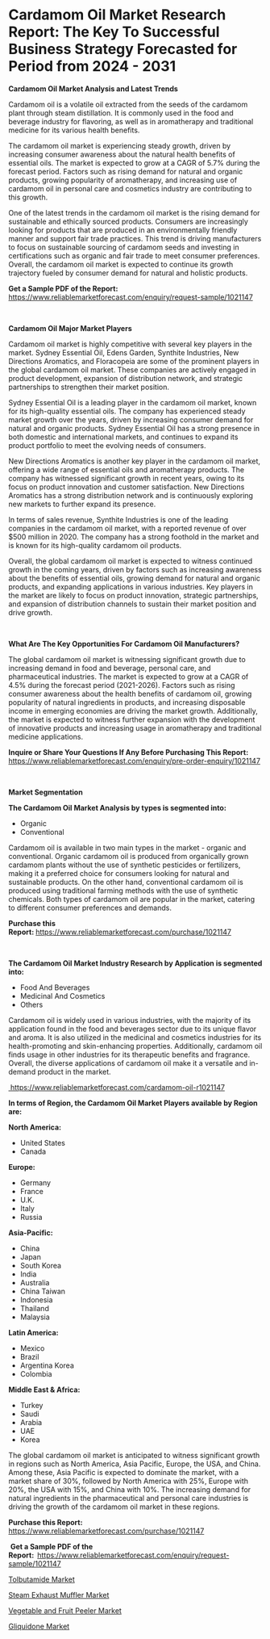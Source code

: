 <p><h1>Cardamom Oil Market Research Report: The Key To Successful Business Strategy Forecasted for Period from 2024 - 2031</h1></p><p><strong>Cardamom Oil Market Analysis and Latest Trends</strong></p>
<p><p>Cardamom oil is a volatile oil extracted from the seeds of the cardamom plant through steam distillation. It is commonly used in the food and beverage industry for flavoring, as well as in aromatherapy and traditional medicine for its various health benefits.</p><p>The cardamom oil market is experiencing steady growth, driven by increasing consumer awareness about the natural health benefits of essential oils. The market is expected to grow at a CAGR of 5.7% during the forecast period. Factors such as rising demand for natural and organic products, growing popularity of aromatherapy, and increasing use of cardamom oil in personal care and cosmetics industry are contributing to this growth.</p><p>One of the latest trends in the cardamom oil market is the rising demand for sustainable and ethically sourced products. Consumers are increasingly looking for products that are produced in an environmentally friendly manner and support fair trade practices. This trend is driving manufacturers to focus on sustainable sourcing of cardamom seeds and investing in certifications such as organic and fair trade to meet consumer preferences. Overall, the cardamom oil market is expected to continue its growth trajectory fueled by consumer demand for natural and holistic products.</p></p>
<p><strong>Get a Sample PDF of the Report:&nbsp;</strong> <a href="https://www.reliablemarketforecast.com/enquiry/request-sample/1021147">https://www.reliablemarketforecast.com/enquiry/request-sample/1021147</a></p>
<p>&nbsp;</p>
<p><strong>Cardamom Oil Major Market Players</strong></p>
<p><p>Cardamom oil market is highly competitive with several key players in the market. Sydney Essential Oil, Edens Garden, Synthite Industries, New Directions Aromatics, and Floracopeia are some of the prominent players in the global cardamom oil market. These companies are actively engaged in product development, expansion of distribution network, and strategic partnerships to strengthen their market position.</p><p>Sydney Essential Oil is a leading player in the cardamom oil market, known for its high-quality essential oils. The company has experienced steady market growth over the years, driven by increasing consumer demand for natural and organic products. Sydney Essential Oil has a strong presence in both domestic and international markets, and continues to expand its product portfolio to meet the evolving needs of consumers.</p><p>New Directions Aromatics is another key player in the cardamom oil market, offering a wide range of essential oils and aromatherapy products. The company has witnessed significant growth in recent years, owing to its focus on product innovation and customer satisfaction. New Directions Aromatics has a strong distribution network and is continuously exploring new markets to further expand its presence.</p><p>In terms of sales revenue, Synthite Industries is one of the leading companies in the cardamom oil market, with a reported revenue of over $500 million in 2020. The company has a strong foothold in the market and is known for its high-quality cardamom oil products.</p><p>Overall, the global cardamom oil market is expected to witness continued growth in the coming years, driven by factors such as increasing awareness about the benefits of essential oils, growing demand for natural and organic products, and expanding applications in various industries. Key players in the market are likely to focus on product innovation, strategic partnerships, and expansion of distribution channels to sustain their market position and drive growth.</p></p>
<p>&nbsp;</p>
<p><strong>What Are The Key Opportunities For Cardamom Oil Manufacturers?</strong></p>
<p><p>The global cardamom oil market is witnessing significant growth due to increasing demand in food and beverage, personal care, and pharmaceutical industries. The market is expected to grow at a CAGR of 4.5% during the forecast period (2021-2026). Factors such as rising consumer awareness about the health benefits of cardamom oil, growing popularity of natural ingredients in products, and increasing disposable income in emerging economies are driving the market growth. Additionally, the market is expected to witness further expansion with the development of innovative products and increasing usage in aromatherapy and traditional medicine applications.</p></p>
<p><strong>Inquire or Share Your Questions If Any Before Purchasing This Report:</strong> <a href="https://www.reliablemarketforecast.com/enquiry/pre-order-enquiry/1021147">https://www.reliablemarketforecast.com/enquiry/pre-order-enquiry/1021147</a></p>
<p>&nbsp;</p>
<p><strong>Market Segmentation</strong></p>
<p><strong>The Cardamom Oil Market Analysis by types is segmented into:</strong></p>
<p><ul><li>Organic</li><li>Conventional</li></ul></p>
<p><p>Cardamom oil is available in two main types in the market - organic and conventional. Organic cardamom oil is produced from organically grown cardamom plants without the use of synthetic pesticides or fertilizers, making it a preferred choice for consumers looking for natural and sustainable products. On the other hand, conventional cardamom oil is produced using traditional farming methods with the use of synthetic chemicals. Both types of cardamom oil are popular in the market, catering to different consumer preferences and demands.</p></p>
<p><strong>Purchase this Report:&nbsp;</strong><a href="https://www.reliablemarketforecast.com/purchase/1021147">https://www.reliablemarketforecast.com/purchase/1021147</a></p>
<p>&nbsp;</p>
<p><strong>The Cardamom Oil Market Industry Research by Application is segmented into:</strong></p>
<p><ul><li>Food And Beverages</li><li>Medicinal And Cosmetics</li><li>Others</li></ul></p>
<p><p>Cardamom oil is widely used in various industries, with the majority of its application found in the food and beverages sector due to its unique flavor and aroma. It is also utilized in the medicinal and cosmetics industries for its health-promoting and skin-enhancing properties. Additionally, cardamom oil finds usage in other industries for its therapeutic benefits and fragrance. Overall, the diverse applications of cardamom oil make it a versatile and in-demand product in the market.</p></p>
<p><a href="https://www.reliablemarketforecast.com/cardamom-oil-r1021147">&nbsp;https://www.reliablemarketforecast.com/cardamom-oil-r1021147</a></p>
<p><strong>In terms of Region, the Cardamom Oil Market Players available by Region are:</strong></p>
<p>
    <p> <strong> North America: </strong>
        <ul>
            <li>United States</li>
            <li>Canada</li>
        </ul>
        </p> 
    <p> <strong> Europe: </strong>
        <ul>
            <li>Germany</li>
            <li>France</li>
            <li>U.K.</li>
            <li>Italy</li>
            <li>Russia</li>
        </ul>
        </p> 
    <p> <strong> Asia-Pacific: </strong>
        <ul>
            <li>China</li>
            <li>Japan</li>
            <li>South Korea</li>
            <li>India</li>
            <li>Australia</li>
            <li>China Taiwan</li>
            <li>Indonesia</li>
            <li>Thailand</li>
            <li>Malaysia</li>
        </ul>
        </p> 
    <p> <strong> Latin America: </strong>
        <ul>
            <li>Mexico</li>
            <li>Brazil</li>
            <li>Argentina Korea</li>
            <li>Colombia</li>
        </ul>
        </p> 
    <p> <strong> Middle East & Africa: </strong>
        <ul>
            <li>Turkey</li>
            <li>Saudi</li>
            <li>Arabia</li>
            <li>UAE</li>
            <li>Korea</li>
        </ul>
    </p>
    </p>
<p><p>The global cardamom oil market is anticipated to witness significant growth in regions such as North America, Asia Pacific, Europe, the USA, and China. Among these, Asia Pacific is expected to dominate the market, with a market share of 30%, followed by North America with 25%, Europe with 20%, the USA with 15%, and China with 10%. The increasing demand for natural ingredients in the pharmaceutical and personal care industries is driving the growth of the cardamom oil market in these regions.</p></p>
<p><strong>Purchase this Report: </strong><a href="https://www.reliablemarketforecast.com/purchase/1021147">https://www.reliablemarketforecast.com/purchase/1021147</a></p>
<p>&nbsp;<strong>Get a Sample PDF of the Report:&nbsp;&nbsp;</strong><a href="https://www.reliablemarketforecast.com/enquiry/request-sample/1021147">https://www.reliablemarketforecast.com/enquiry/request-sample/1021147</a></p>
<p><strong></strong></p>
<p><p><a href="https://github.com/vimar16th/Market-Research-Report-List-6/blob/main/tolbutamide-market.md">Tolbutamide Market</a></p><p><a href="https://medium.com/@sharquayrhodes1927/steam-exhaust-muffler-market-size-share-trends-analysis-report-by-product-outlet-steam-exhaust-48fe520aee25">Steam Exhaust Muffler Market</a></p><p><a href="https://medium.com/@susanabraun1964/vegetable-and-fruit-peeler-market-trends-and-analysis-opportunities-and-challenges-for-future-b38bc4bb9a57">Vegetable and Fruit Peeler Market</a></p><p><a href="https://github.com/JameTravis/Market-Research-Report-List-6/blob/main/gliquidone-market.md">Gliquidone Market</a></p></p>